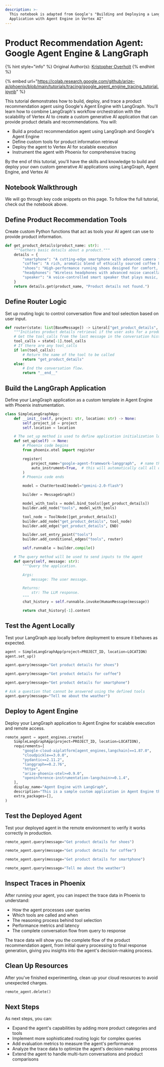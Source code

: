 ```yaml
---
description: >-
  This notebook is adapted from Google's "Building and Deploying a LangGraph
  Application with Agent Engine in Vertex AI"
---
```


# Product Recommendation Agent: Google Agent Engine & LangGraph

{% hint style="info" %}
Original Author(s): [Kristopher Overholt](https://github.com/koverholt)
{% endhint %}

{% embed url="https://colab.research.google.com/github/arize-ai/phoenix/blob/main/tutorials/tracing/google_agent_engine_tracing_tutorial.ipynb" %}

This tutorial demonstrates how to build, deploy, and trace a product recommendation agent using Google's Agent Engine with LangGraph. You'll learn how to combine LangGraph's workflow orchestration with the scalability of Vertex AI to create a custom generative AI application that can provide product details and recommendations. You will:

* Build a product recommendation agent using LangGraph and Google's Agent Engine
* Define custom tools for product information retrieval
* Deploy the agent to Vertex AI for scalable execution
* Instrument the agent with Phoenix for comprehensive tracing

By the end of this tutorial, you'll have the skills and knowledge to build and deploy your own custom generative AI applications using LangGraph, Agent Engine, and Vertex AI

## Notebook Walkthrough

&#x20;We will go through key code snippets on this page. To follow the full tutorial, check out the notebook above.&#x20;

## Define Product Recommendation Tools

Create custom Python functions that act as tools your AI agent can use to provide product information.

```python
def get_product_details(product_name: str):
    """Gathers basic details about a product."""
    details = {
        "smartphone": "A cutting-edge smartphone with advanced camera features and lightning-fast processing.",
        "coffee": "A rich, aromatic blend of ethically sourced coffee beans.",
        "shoes": "High-performance running shoes designed for comfort, support, and speed.",
        "headphones": "Wireless headphones with advanced noise cancellation technology for immersive audio.",
        "speaker": "A voice-controlled smart speaker that plays music, sets alarms, and controls smart home devices.",
    }
    return details.get(product_name, "Product details not found.")
```

## Define Router Logic

Set up routing logic to control conversation flow and tool selection based on user input.

```python
def router(state: list[BaseMessage]) -> Literal["get_product_details", "__end__"]:
    """Initiates product details retrieval if the user asks for a product."""
    # Get the tool_calls from the last message in the conversation history.
    tool_calls = state[-1].tool_calls
    # If there are any tool_calls
    if len(tool_calls):
        # Return the name of the tool to be called
        return "get_product_details"
    else:
        # End the conversation flow.
        return "__end__"
```

## Build the LangGraph Application

Define your LangGraph application as a custom template in Agent Engine with Phoenix instrumentation.

```python
class SimpleLangGraphApp:
    def __init__(self, project: str, location: str) -> None:
        self.project_id = project
        self.location = location

    # The set_up method is used to define application initialization logic
    def set_up(self) -> None:
        # Phoenix code begins
        from phoenix.otel import register

        register(
            project_name="google-agent-framework-langgraph",  # name this to whatever you would like
            auto_instrument=True,  # this will automatically call all openinference libraries (e.g. openinference-instrumentation-langchain)
        )
        # Phoenix code ends

        model = ChatVertexAI(model="gemini-2.0-flash")

        builder = MessageGraph()

        model_with_tools = model.bind_tools([get_product_details])
        builder.add_node("tools", model_with_tools)

        tool_node = ToolNode([get_product_details])
        builder.add_node("get_product_details", tool_node)
        builder.add_edge("get_product_details", END)

        builder.set_entry_point("tools")
        builder.add_conditional_edges("tools", router)

        self.runnable = builder.compile()

    # The query method will be used to send inputs to the agent
    def query(self, message: str):
        """Query the application.

        Args:
            message: The user message.

        Returns:
            str: The LLM response.
        """
        chat_history = self.runnable.invoke(HumanMessage(message))

        return chat_history[-1].content
```

## Test the Agent Locally

Test your LangGraph app locally before deployment to ensure it behaves as expected.

```python
agent = SimpleLangGraphApp(project=PROJECT_ID, location=LOCATION)
agent.set_up()
```

```python
agent.query(message="Get product details for shoes")
```

```python
agent.query(message="Get product details for coffee")
```

```python
agent.query(message="Get product details for smartphone")
```

```python
# Ask a question that cannot be answered using the defined tools
agent.query(message="Tell me about the weather")
```

## Deploy to Agent Engine

Deploy your LangGraph application to Agent Engine for scalable execution and remote access.

```python
remote_agent = agent_engines.create(
    SimpleLangGraphApp(project=PROJECT_ID, location=LOCATION),
    requirements=[
        "google-cloud-aiplatform[agent_engines,langchain]==1.87.0",
        "cloudpickle==3.0.0",
        "pydantic==2.11.2",
        "langgraph==0.2.76",
        "httpx",
        "arize-phoenix-otel>=0.9.0",
        "openinference-instrumentation-langchain>=0.1.4",
    ],
    display_name="Agent Engine with LangGraph",
    description="This is a sample custom application in Agent Engine that uses LangGraph",
    extra_packages=[],
)
```

## Test the Deployed Agent

Test your deployed agent in the remote environment to verify it works correctly in production.

```python
remote_agent.query(message="Get product details for shoes")
```

```python
remote_agent.query(message="Get product details for coffee")
```

```python
remote_agent.query(message="Get product details for smartphone")
```

```python
remote_agent.query(message="Tell me about the weather")
```

## Inspect Traces in Phoenix

After running your agent, you can inspect the trace data in Phoenix to understand:

* How the agent processes user queries
* Which tools are called and when
* The reasoning process behind tool selection
* Performance metrics and latency
* The complete conversation flow from query to response

The trace data will show you the complete flow of the product recommendation agent, from initial query processing to final response generation, giving you insights into the agent's decision-making process.

## Clean Up Resources

After you've finished experimenting, clean up your cloud resources to avoid unexpected charges.

```python
remote_agent.delete()
```

## Next Steps

As next steps, you can:

* Expand the agent's capabilities by adding more product categories and tools
* Implement more sophisticated routing logic for complex queries
* Add evaluation metrics to measure the agent's performance
* Analyze the trace data to optimize the agent's decision-making process
* Extend the agent to handle multi-turn conversations and product comparisons
